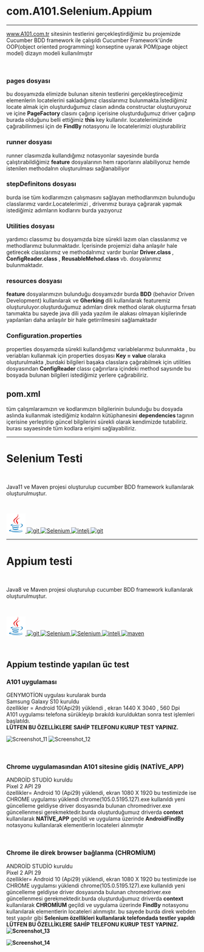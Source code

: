 # com.A101.Selenium.Appium

<hr/>

www.A101.com.tr sitesinin testlerini gerçekleştirdiğimiz bu projemizde 
Cucumber BDD framework ile çalışıldı
Cucumber Framework'ünde OOP(object oriented programming) konseptine uyarak  POM(page object model) dizayn modeli kullanılmıştır

<br/>

### pages dosyası <br/>
bu dosyamızda elimizde bulunan sitenin testlerini gerçekleştireceğimiz elemenlerin locatelerini sakladığımız classlarımız bulunmakta.İstediğimiz locate almak için oluşturduğumuz clasın adında constructar oluşturuyoruz ve içine <b> PageFactory </b> clasını çağırıp
içerisine oluşturduğumuz driver çağırıp burada olduğunu belli ettiğimiz <b> this </b> key kullanılır. locatelerimizinde çağırabilinmesi için de <b> FindBy </b> notasyonu ile locatelerimizi oluşturabiliriz

### runner dosyası <br/>
runner clasımızda kullandığımız notasyonlar sayesinde burda çalıştırabildiğimiz <b>feature</b>  dosyalarının hem raporlarını alabiliyoruz hemde istenilen methodalrın oluşturulması sağlanabiliyor 

### stepDefinitons dosyası <br/>
burda ise tüm kodlarımızın çalışmasını sağlayan methodlarımızın bulunduğu classlarımız vardır.Locatelerimizi , driverımız buraya çağırarak yapmak istediğimiz adımların kodlarını burda yazıyoruz
 
### Utilities dosyası <br/>
yardımcı classımız bu dosyamızda bize sürekli lazım olan classlarımız ve methodlarımız bulunmaktadır. İçerisinde  projemizi daha anlaşılır hale getirecek classlarımız ve methodalrımız vardır bunlar
<b> Driver.class </b> , <b> ConfigReader.class</b> , <b> ReusableMehod.class </b> vb.  dosyalarımız bulunmaktadır. 

### resources dosyası <br/>
<b> feature </b> dosyalarımızın bulunduğu dosyamızdır burda <b>BDD</b> (behavior Driven Development) kullanılarak ve <b> Gherking </b> dili kullanılarak featuremiz oluşturuluyor.oluşturduğumuz adımları direk 
method olarak oluşturma fırsatı tanımakta bu sayede java dili yada yazılım ile alakası olmayan kişilerinde yapılanları daha anlaşılır bir hale getirrilmesini sağlamaktadır 

### <b> Configuration.properties </b>
properties dosyamızda sürekli kullandığımız variablelarımız bulunmakta , bu veriabları kullanmak için properties dosyası <b> Key  =  value </b> olaraka oluşturulmakta ,burdaki bilgileri başaka classlara çağırabilmek için utilities dosyasından
<b> ConfigReader </b> classı çağırırlara içindeki method saysınde bu bosyada bulunan bilgileri istediğimiz yerlere çağırabiliriz.

## pom.xml
tüm çalışmlaraımızın ve kodlarımızın bilgilerinin bulunduğu bu dosyada aslında kullanmak istediğimiz kodalrın kütüphanesini  <b> dependencies </b> tagının içerisine yerleştirip güncel bilgilerini sürekli olarak kendimizde tutabiliriz.
burası sayaesinde tüm kodlara erişimi sağlayabiliriz.

<hr/>

# Selenium Testi

<br/>

Java11  ve Maven projesi oluşturulup cucumber BDD framework kullanılarak oluşturulmuştur. 

<br/>

<a href="https://www.java.com" target="_blank" rel="noreferrer"> <img src="https://raw.githubusercontent.com/devicons/devicon/master/icons/java/java-original.svg" alt="java" width="50" height="50"/> </a>
<a href="https://git-scm.com/" target="_blank" rel="noreferrer"> <img src="https://www.vectorlogo.zone/logos/git-scm/git-scm-icon.svg" alt="git" width="40" height="40"/> </a>
<a href="https://www.selenium.com" target="_blank" rel="noreferrer"> <img src="https://camo.githubusercontent.com/4b95df4d6ca7a01afc25d27159804dc5a7d0df41d8131aaf50c9f84847dfda21/68747470733a2f2f73656c656e69756d2e6465762f696d616765732f73656c656e69756d5f6c6f676f5f7371756172655f677265656e2e706e67" alt="Selenium" width="50" height="50"/> </a>
<a href="https://www.intelj.com" target="_blank" rel="noreferrer"> <img src="https://encrypted-tbn0.gstatic.com/images?q=tbn:ANd9GcQak-N8W03mK25slV1lwM80i0y1obRPPJOaLA&usqp=CAU" alt="intelj" width="80" height="40"/> </a>
<a href="https://www.maven.com" target="_blank" rel="noreferrer"> <img src="https://koraypeker.com/wp-content/uploads/2018/06/1_xsrKVt69q3JsZzLD-ldekQ.jpeg" alt="git" width="100" height="40"/> </a>

<hr/>

# Appium testi

<br/>

Java8  ve Maven projesi oluşturulup cucumber BDD framework kullanılarak oluşturulmuştur. 

<br/>

<a href="https://www.java.com" target="_blank" rel="noreferrer"> <img src="https://raw.githubusercontent.com/devicons/devicon/master/icons/java/java-original.svg" alt="java" width="50" height="50"/> </a>
<a href="https://git-scm.com/" target="_blank" rel="noreferrer"> <img src="https://www.vectorlogo.zone/logos/git-scm/git-scm-icon.svg" alt="git" width="40" height="40"/> </a>
<a href="https://www.appium.com" target="_blank" rel="noreferrer"> <img src="https://miro.medium.com/max/698/0*Ar7dArTvLIGrRs2n.png" alt="Selenium" width="100" height="50"/> </a>
<a href="https://www.selenium.com" target="_blank" rel="noreferrer"> <img src="https://camo.githubusercontent.com/4b95df4d6ca7a01afc25d27159804dc5a7d0df41d8131aaf50c9f84847dfda21/68747470733a2f2f73656c656e69756d2e6465762f696d616765732f73656c656e69756d5f6c6f676f5f7371756172655f677265656e2e706e67" alt="Selenium" width="50" height="50"/> </a>
<a href="https://www.intelj.com" target="_blank" rel="noreferrer"> <img src="https://encrypted-tbn0.gstatic.com/images?q=tbn:ANd9GcQak-N8W03mK25slV1lwM80i0y1obRPPJOaLA&usqp=CAU" alt="intelj" width="80" height="40"/> </a>
<a href="https://www.maven.com" target="_blank" rel="noreferrer"> <img src="https://koraypeker.com/wp-content/uploads/2018/06/1_xsrKVt69q3JsZzLD-ldekQ.jpeg" alt="maven" width="100" height="40"/> </a>

<br/>

## Appium testinde yapılan üc test <br/>

### A101 uygulaması <br/>

GENYMOTİON uygulası kurularak burda <br/>
Samsung Galaxy S10 kuruldu<br/>
özellikler = Android 10(Api29) yüklendi ,   ekran  1440 X 3040  , 560 Dpi <br/>
A101 uygulamsı telefona sürükleyip bırakıldı kurulduktan sonra test işlemleri başlatıldı.<br/>
<b>LÜTFEN BU ÖZELLİKLERE SAHİP TELEFONU KURUP TEST YAPINIZ.</b>
<br/>

![Screenshot_11](https://user-images.githubusercontent.com/101714396/193453938-0b47e3db-66fb-4b47-a868-7014f91fc477.jpg)
![Screenshot_12](https://user-images.githubusercontent.com/101714396/193454042-81b9d8df-b639-47cc-8493-3e085344d838.jpg)


<br/>

### Chrome uygulamasından A101 sitesine gidiş (NATİVE_APP) <br/>
ANDROİD STUDİO kuruldu<br/>
Pixel 2 API 29 <br/>
özellikler= Android 10 (Api29) yüklendi, ekran 1080 X 1920 
bu testimizde ise CHROME uygulamsı yüklendi chrome(105.0.5195.127).exe kullanıldı yeni güncelleme geldiyse driver dosyasında bulunan chromedriver.exe güncellenmesi gerekmektedir.burda oluşturduğumuız driverda <b> context </b> kullanılarak <b>NATİVE_APP</b> geçildi ve uygulama üzerinde <b>AndroidFindBy</b> notasyonu kullanılarak elementlerin locateleri alınmıştır

<br/>

### Chrome ile direk browser bağlanma (CHROMİUM) <br/>
ANDROİD STUDİO kuruldu<br/>
Pixel 2 API 29 <br/>
özellikler= Android 10 (Api29) yüklendi, ekran 1080 X 1920 
bu testimizde ise CHROME uygulamsı yüklendi chrome(105.0.5195.127).exe kullanıldı yeni güncelleme geldiyse driver dosyasında bulunan chromedriver.exe güncellenmesi gerekmektedir.burda oluşturduğumuız driverda <b> context </b> kullanılarak <b> CHROMİUM </b> geçildi ve uygulama üzerinde <b>FindBy</b> notasyonu kullanılarak elementlerin locateleri alınmıştır. bu sayede burda direk  webden test yapılır gibi <b> Selenium <b/> özellikleri kullanılarak telefondada testler yapıldı
 <b>LÜTFEN BU ÖZELLİKLERE SAHİP TELEFONU KURUP TEST YAPINIZ.</b>
<br/>
![Screenshot_13](https://user-images.githubusercontent.com/101714396/193454329-4e6dcdf8-67a8-4278-8144-5d4a2920323e.jpg)

![Screenshot_14](https://user-images.githubusercontent.com/101714396/193454341-0f9a51ae-9a8f-425b-ab94-3eff2409916e.jpg)
